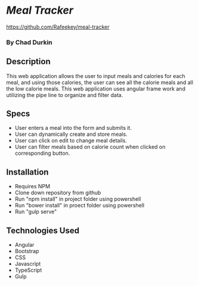 # _Meal Tracker_

https://github.com/Rafeekey/meal-tracker

### By Chad Durkin

## Description

This web application allows the user to input meals and calories for each meal, and using those calories, the user can see all the calorie meals and all the low calorie meals. This web application uses angular frame work and utilizing the pipe line to organize and filter data.

## Specs

* User enters a meal into the form and submits it.
* User can dynamically create and store meals.
* User can click on edit to change meal details.
* User can filter meals based on calorie count when clicked on corresponding button.

## Installation

* Requires NPM
* Clone down repository from github
* Run "npm install" in project folder using powershell
* Run "bower install" in proect folder using powershell
* Run "gulp serve"


## Technologies Used

* Angular
* Bootstrap
* CSS
* Javascript
* TypeScript
* Gulp
